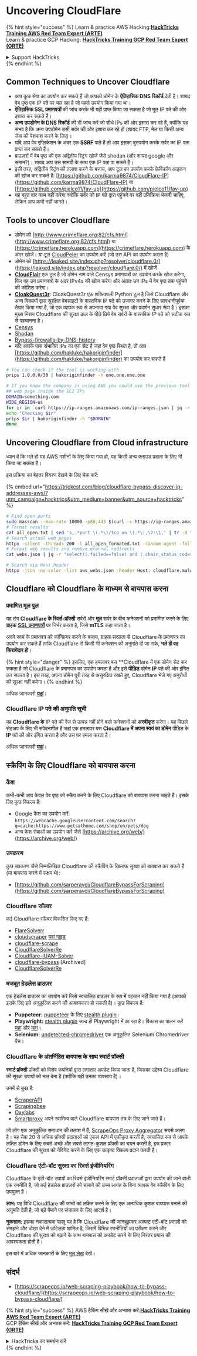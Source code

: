 # Uncovering CloudFlare

{% hint style="success" %}
Learn & practice AWS Hacking:<img src="/.gitbook/assets/arte.png" alt="" data-size="line">[**HackTricks Training AWS Red Team Expert (ARTE)**](https://training.hacktricks.xyz/courses/arte)<img src="/.gitbook/assets/arte.png" alt="" data-size="line">\
Learn & practice GCP Hacking: <img src="/.gitbook/assets/grte.png" alt="" data-size="line">[**HackTricks Training GCP Red Team Expert (GRTE)**<img src="/.gitbook/assets/grte.png" alt="" data-size="line">](https://training.hacktricks.xyz/courses/grte)

<details>

<summary>Support HackTricks</summary>

* Check the [**subscription plans**](https://github.com/sponsors/carlospolop)!
* **Join the** 💬 [**Discord group**](https://discord.gg/hRep4RUj7f) or the [**telegram group**](https://t.me/peass) or **follow** us on **Twitter** 🐦 [**@hacktricks\_live**](https://twitter.com/hacktricks\_live)**.**
* **Share hacking tricks by submitting PRs to the** [**HackTricks**](https://github.com/carlospolop/hacktricks) and [**HackTricks Cloud**](https://github.com/carlospolop/hacktricks-cloud) github repos.

</details>
{% endhint %}

## Common Techniques to Uncover Cloudflare

* आप कुछ सेवा का उपयोग कर सकते हैं जो आपको डोमेन के **ऐतिहासिक DNS रिकॉर्ड** देती है। शायद वेब पृष्ठ एक IP पते पर चल रहा है जो पहले उपयोग किया गया था।
* **ऐतिहासिक SSL प्रमाणपत्रों** की जांच करके भी यही प्राप्त किया जा सकता है जो मूल IP पते की ओर इशारा कर सकते हैं।
* **अन्य उपडोमेन के DNS रिकॉर्ड** की भी जांच करें जो सीधे IPs की ओर इशारा कर रहे हैं, क्योंकि यह संभव है कि अन्य उपडोमेन उसी सर्वर की ओर इशारा कर रहे हों (शायद FTP, मेल या किसी अन्य सेवा की पेशकश करने के लिए)।
* यदि आप वेब एप्लिकेशन के अंदर एक **SSRF** पाते हैं तो आप इसका दुरुपयोग करके सर्वर का IP पता प्राप्त कर सकते हैं।
* ब्राउज़रों में वेब पृष्ठ की एक अद्वितीय स्ट्रिंग खोजें जैसे shodan (और शायद google और समान?)। शायद आप उस सामग्री के साथ एक IP पता पा सकते हैं।
* इसी तरह, अद्वितीय स्ट्रिंग की तलाश करने के बजाय, आप टूल का उपयोग करके फ़ेविकॉन आइकन की खोज कर सकते हैं: [https://github.com/karma9874/CloudFlare-IP](https://github.com/karma9874/CloudFlare-IP) या [https://github.com/pielco11/fav-up](https://github.com/pielco11/fav-up)
* यह बहुत बार काम नहीं करेगा क्योंकि सर्वर को IP पते द्वारा पहुंचने पर वही प्रतिक्रिया भेजनी चाहिए, लेकिन आप कभी नहीं जानते।

## Tools to uncover Cloudflare

* डोमेन को [http://www.crimeflare.org:82/cfs.html](http://www.crimeflare.org:82/cfs.html) या [https://crimeflare.herokuapp.com](https://crimeflare.herokuapp.com) के अंदर खोजें। या टूल [CloudPeler](https://github.com/zidansec/CloudPeler) का उपयोग करें (जो उस API का उपयोग करता है)
* डोमेन को [https://leaked.site/index.php?resolver/cloudflare.0/](https://leaked.site/index.php?resolver/cloudflare.0/) में खोजें
* [**CloudFlair**](https://github.com/christophetd/CloudFlair) एक टूल है जो डोमेन नाम वाले Censys प्रमाणपत्रों का उपयोग करके खोज करेगा, फिर वह उन प्रमाणपत्रों के अंदर IPv4s की खोज करेगा और अंततः उन IPs में वेब पृष्ठ तक पहुंचने की कोशिश करेगा।
* [**CloakQuest3r**](https://github.com/spyboy-productions/CloakQuest3r): CloakQuest3r एक शक्तिशाली Python टूल है जिसे Cloudflare और अन्य विकल्पों द्वारा सुरक्षित वेबसाइटों के वास्तविक IP पते को उजागर करने के लिए सावधानीपूर्वक तैयार किया गया है, जो एक व्यापक रूप से अपनाया गया वेब सुरक्षा और प्रदर्शन सुधार सेवा है। इसका मुख्य मिशन Cloudflare की सुरक्षा ढाल के पीछे छिपे वेब सर्वरों के वास्तविक IP पते को सटीक रूप से पहचानना है।
* [Censys](https://search.censys.io/)
* [Shodan](https://shodan.io/)
* [Bypass-firewalls-by-DNS-history](https://github.com/vincentcox/bypass-firewalls-by-DNS-history)
* यदि आपके पास संभावित IPs का एक सेट है जहां वेब पृष्ठ स्थित है, तो आप [https://github.com/hakluke/hakoriginfinder](https://github.com/hakluke/hakoriginfinder) का उपयोग कर सकते हैं
```bash
# You can check if the tool is working with
prips 1.0.0.0/30 | hakoriginfinder -h one.one.one.one

# If you know the company is using AWS you could use the previous tool to search the
## web page inside the EC2 IPs
DOMAIN=something.com
WIDE_REGION=us
for ir in `curl https://ip-ranges.amazonaws.com/ip-ranges.json | jq -r '.prefixes[] | select(.service=="EC2") | select(.region|test("^us")) | .ip_prefix'`; do
echo "Checking $ir"
prips $ir | hakoriginfinder -h "$DOMAIN"
done
```
## Uncovering Cloudflare from Cloud infrastructure

ध्यान दें कि भले ही यह AWS मशीनों के लिए किया गया हो, यह किसी अन्य क्लाउड प्रदाता के लिए भी किया जा सकता है।

इस प्रक्रिया का बेहतर विवरण देखने के लिए चेक करें:

{% embed url="https://trickest.com/blog/cloudflare-bypass-discover-ip-addresses-aws/?utm_campaign=hacktrics&utm_medium=banner&utm_source=hacktricks" %}
```bash
# Find open ports
sudo masscan --max-rate 10000 -p80,443 $(curl -s https://ip-ranges.amazonaws.com/ip-ranges.json | jq -r '.prefixes[] | select(.service=="EC2") | .ip_prefix' | tr '\n' ' ') | grep "open"  > all_open.txt
# Format results
cat all_open.txt | sed 's,.*port \(.*\)/tcp on \(.*\),\2:\1,' | tr -d " " > all_open_formated.txt
# Search actual web pages
httpx -silent -threads 200 -l all_open_formated.txt -random-agent -follow-redirects -json -no-color -o webs.json
# Format web results and remove eternal redirects
cat webs.json | jq -r "select((.failed==false) and (.chain_status_codes | length) < 9) | .url" | sort -u > aws_webs.json

# Search via Host header
httpx -json -no-color -list aws_webs.json -header Host: cloudflare.malwareworld.com -threads 250 -random-agent -follow-redirects -o web_checks.json
```
## Cloudflare को Cloudflare के माध्यम से बायपास करना

### प्रमाणित मूल पुल

यह तंत्र **Cloudflare के रिवर्स-प्रॉक्सी** सर्वरों और **मूल** सर्वर के बीच कनेक्शनों को प्रमाणित करने के लिए **ग्राहक** [**SSL प्रमाणपत्रों**](https://socradar.io/how-to-monitor-your-ssl-certificates-expiration-easily-and-why/) पर निर्भर करता है, जिसे **mTLS** कहा जाता है।

अपने स्वयं के प्रमाणपत्र को कॉन्फ़िगर करने के बजाय, ग्राहक सरलता से Cloudflare के प्रमाणपत्र का उपयोग कर सकते हैं ताकि Cloudflare से किसी भी कनेक्शन की अनुमति दी जा सके, **भले ही वह किरायेदार हो**।

{% hint style="danger" %}
इसलिए, एक हमलावर बस **Cloudflare में एक डोमेन सेट कर सकता है जो Cloudflare के प्रमाणपत्र का उपयोग करता है और इसे **पीड़ित** डोमेन **IP** पते की ओर इंगित कर सकता है। इस तरह, अपना डोमेन पूरी तरह से असुरक्षित रखते हुए, Cloudflare भेजे गए अनुरोधों की सुरक्षा नहीं करेगा।
{% endhint %}

अधिक जानकारी [**यहां**](https://socradar.io/cloudflare-protection-bypass-vulnerability-on-threat-actors-radar/)।

### Cloudflare IP पते की अनुमति सूची

यह **Cloudflare के** IP पते की रेंज से उत्पन्न नहीं होने वाले कनेक्शनों को **अस्वीकृत** करेगा। यह पिछले सेटअप के लिए भी संवेदनशील है जहां एक हमलावर बस **Cloudflare में अपना स्वयं का डोमेन** पीड़ित के **IP** पते की ओर इंगित करता है और उस पर हमला करता है।

अधिक जानकारी [**यहां**](https://socradar.io/cloudflare-protection-bypass-vulnerability-on-threat-actors-radar/)।

## स्क्रैपिंग के लिए Cloudflare को बायपास करना

### कैश

कभी-कभी आप केवल वेब पृष्ठ को स्क्रैप करने के लिए Cloudflare को बायपास करना चाहते हैं। इसके लिए कुछ विकल्प हैं:

* Google कैश का उपयोग करें: `https://webcache.googleusercontent.com/search?q=cache:https://www.petsathome.com/shop/en/pets/dog`
* अन्य कैश सेवाओं का उपयोग करें जैसे [https://archive.org/web/](https://archive.org/web/)

### उपकरण

कुछ उपकरण जैसे निम्नलिखित Cloudflare की स्क्रैपिंग के खिलाफ सुरक्षा को बायपास कर सकते हैं (या बायपास करने में सक्षम थे):

* [https://github.com/sarperavci/CloudflareBypassForScraping](https://github.com/sarperavci/CloudflareBypassForScraping)

### Cloudflare सॉल्वर

कई Cloudflare सॉल्वर विकसित किए गए हैं:

* [FlareSolverr](https://github.com/FlareSolverr/FlareSolverr)
* [cloudscraper](https://github.com/VeNoMouS/cloudscraper) [यहां गाइड](https://scrapeops.io/python-web-scraping-playbook/python-cloudscraper/)
* [cloudflare-scrape](https://github.com/Anorov/cloudflare-scrape)
* [CloudflareSolverRe](https://github.com/RyuzakiH/CloudflareSolverRe)
* [Cloudflare-IUAM-Solver](https://github.com/ninja-beans/cloudflare-iuam-solver)
* [cloudflare-bypass](https://github.com/devgianlu/cloudflare-bypass) \[Archived]
* [CloudflareSolverRe](https://github.com/RyuzakiH/CloudflareSolverRe)

### मजबूत हेडलेस ब्राउज़र <a href="#option-4-scrape-with-fortified-headless-browsers" id="option-4-scrape-with-fortified-headless-browsers"></a>

एक हेडलेस ब्राउज़र का उपयोग करें जिसे स्वचालित ब्राउज़र के रूप में पहचान नहीं किया गया है (आपको इसके लिए इसे अनुकूलित करने की आवश्यकता हो सकती है)। कुछ विकल्प हैं:

* **Puppeteer:** [puppeteer](https://github.com/puppeteer/puppeteer) के लिए [stealth plugin](https://github.com/berstend/puppeteer-extra/tree/master/packages/puppeteer-extra-plugin-stealth)।
* **Playwright:** [stealth plugin](https://www.npmjs.com/package/playwright-stealth) जल्द ही Playwright में आ रहा है। विकास का पालन करें [यहां](https://github.com/berstend/puppeteer-extra/issues/454) और [यहां](https://github.com/berstend/puppeteer-extra/tree/master/packages/playwright-extra)।
* **Selenium:** [undetected-chromedriver](https://github.com/ultrafunkamsterdam/undetected-chromedriver) एक अनुकूलित Selenium Chromedriver पैच।

### Cloudflare के अंतर्निहित बायपास के साथ स्मार्ट प्रॉक्सी <a href="#option-5-smart-proxy-with-cloudflare-built-in-bypass" id="option-5-smart-proxy-with-cloudflare-built-in-bypass"></a>

**स्मार्ट प्रॉक्सी** प्रॉक्सी को विशेष कंपनियों द्वारा लगातार अपडेट किया जाता है, जिसका उद्देश्य Cloudflare की सुरक्षा उपायों को मात देना है (क्योंकि यही उनका व्यवसाय है)।

उनमें से कुछ हैं:

* [ScraperAPI](https://www.scraperapi.com/?fp\_ref=scrapeops)
* [Scrapingbee](https://www.scrapingbee.com/?fpr=scrapeops)
* [Oxylabs](https://oxylabs.go2cloud.org/aff\_c?offer\_id=7\&aff\_id=379\&url\_id=32)
* [Smartproxy](https://prf.hn/click/camref:1100loxdG/\[p\_id:1100l442001]/destination:https%3A%2F%2Fsmartproxy.com%2Fscraping%2Fweb) अपने स्वामित्व वाले Cloudflare बायपास तंत्र के लिए जाने जाते हैं।

जो लोग एक अनुकूलित समाधान की तलाश में हैं, [ScrapeOps Proxy Aggregator](https://scrapeops.io/proxy-aggregator/) सबसे अलग है। यह सेवा 20 से अधिक प्रॉक्सी प्रदाताओं को एकल API में एकीकृत करती है, स्वचालित रूप से आपके लक्षित डोमेन के लिए सबसे अच्छे और सबसे लागत-कुशल प्रॉक्सी का चयन करती है, इस प्रकार Cloudflare की सुरक्षा को नेविगेट करने के लिए एक उत्कृष्ट विकल्प प्रदान करती है।

### Cloudflare एंटी-बॉट सुरक्षा का रिवर्स इंजीनियरिंग <a href="#option-6-reverse-engineer-cloudflare-anti-bot-protection" id="option-6-reverse-engineer-cloudflare-anti-bot-protection"></a>

Cloudflare के एंटी-बॉट उपायों का रिवर्स इंजीनियरिंग स्मार्ट प्रॉक्सी प्रदाताओं द्वारा उपयोग की जाने वाली एक रणनीति है, जो कई हेडलेस ब्राउज़रों को चलाने की उच्च लागत के बिना व्यापक वेब स्क्रैपिंग के लिए उपयुक्त है।

**लाभ:** यह विधि Cloudflare की जांचों को लक्षित करने के लिए एक अत्यधिक कुशल बायपास बनाने की अनुमति देती है, जो बड़े पैमाने पर संचालन के लिए आदर्श है।

**नुकसान:** इसका नकारात्मक पहलू यह है कि Cloudflare की जानबूझकर अस्पष्ट एंटी-बॉट प्रणाली को समझने और धोखा देने में जटिलता शामिल है, जिसमें विभिन्न रणनीतियों का परीक्षण करने और Cloudflare की सुरक्षा को बढ़ाने के साथ बायपास को अपडेट करने के लिए निरंतर प्रयास की आवश्यकता होती है।

इस बारे में अधिक जानकारी के लिए [मूल लेख](https://scrapeops.io/web-scraping-playbook/how-to-bypass-cloudflare/) देखें।

## संदर्भ

* [https://scrapeops.io/web-scraping-playbook/how-to-bypass-cloudflare/](https://scrapeops.io/web-scraping-playbook/how-to-bypass-cloudflare/)

{% hint style="success" %}
AWS हैकिंग सीखें और अभ्यास करें:<img src="/.gitbook/assets/arte.png" alt="" data-size="line">[**HackTricks Training AWS Red Team Expert (ARTE)**](https://training.hacktricks.xyz/courses/arte)<img src="/.gitbook/assets/arte.png" alt="" data-size="line">\
GCP हैकिंग सीखें और अभ्यास करें: <img src="/.gitbook/assets/grte.png" alt="" data-size="line">[**HackTricks Training GCP Red Team Expert (GRTE)**<img src="/.gitbook/assets/grte.png" alt="" data-size="line">](https://training.hacktricks.xyz/courses/grte)

<details>

<summary>HackTricks का समर्थन करें</summary>

* [**सदस्यता योजनाओं**](https://github.com/sponsors/carlospolop) की जांच करें!
* **हमारे** 💬 [**Discord समूह**](https://discord.gg/hRep4RUj7f) या [**टेलीग्राम समूह**](https://t.me/peass) में शामिल हों या **Twitter** 🐦 पर हमें **फॉलो करें** [**@hacktricks\_live**](https://twitter.com/hacktricks\_live)**.**
* **हैकिंग ट्रिक्स साझा करें और** [**HackTricks**](https://github.com/carlospolop/hacktricks) और [**HackTricks Cloud**](https://github.com/carlospolop/hacktricks-cloud) गिटहब रिपोजिटरी में PR सबमिट करें।

</details>
{% endhint %}
